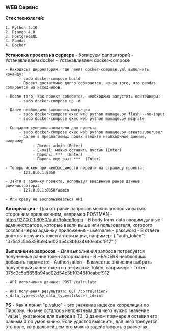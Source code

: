 ### WEB Сервис

**Стек технологий:**

    1. Python 3.10
    2. Django 4.0
    3. PostgreeSQL
    4. Pandas
    4. Docker


**Установка проекта на сервере**
    - Копируем репозиторий
    - Устанавливаем docker
    - Устанавливаем docker-compose

    - Находясьв дирректории, где лежит docker-compose.yml выполнить команду:
          - sudo docker-compose build
          - Проект достаточно долго собирается, из-за того, что pandas собирается из исходников.

    - После того, как проект соберется, необходимо запустить контейнеры:
          - sudo docker-compose up -d

    - Далее необходимо выполнить миграции
          - sudo docker-compose exec web python manage.py flush --no-input
          - sudo docker-compose exec web python manage.py migrate

    - Coздадим суперпользователя для проекта
          - sudo docker-compose exec web python manage.py createsuperuser
          - далее в предлагаемых полях введите необходимые данные, например
                - Логин: admin (Enter)
                - E-mail: можно оставить пустым (Enter)
                - Пароль: ***  (Enter)
                - Пароль еще раз: ***  (Enter)
    
    - Теперь можем при необходимости перейти на страницу проекта:
          - 127.0.0.1:8050
    
    - Зайти в админку проекта, используя введенные ранее данные администратора:
          - 127.0.0.1:8050/admin

    - Или сразу же воспользоваться API

**Авторизация**
    - Для отправки запросов можно воспользоваться сторонним приложением, например POSTMAN
          - http://127.0.0.1:8050/auth/token/login
          - В body form-data вводим данные администратора, которые ввели выше или пользователя, которого создали через админку приложения
              - username
              - password
          - В ответе должны получить токен авторизации, например:
          {
              "auth_token": "375c3c5b5858b94ad02d54c3b10346f0eabcf912"
          }

**Выполнение запросов**
    - Для выполнения запроса потребуется полученные ранне токен авторизации
          - В HEADERS необходимо добавить параметр:
                - Authorization
          - В качестве значения выбрать полученный ранее токен с префиксом Token, например:
                - Token 375c3c5b5858b94ad02d54c3b10346f0eabcf912
                
    - API пополнения данных: POST /calculate

    - API получения результата: GET /correlation?x_data_type=str&y_data_type=str&user_id=int

**PS**
    - Как я понял "p_value" - это значение индекса корреляции по Пирсону. Но мне осталось непонятным для чего нужно значение "value", указанное для вывода в ТЗ. В данном примере я оставил его равным 0 по умолчанию. Если удастся выяснить, для чего требуется это поле, то в дальнейшем его можно задействовать в расчетах.
